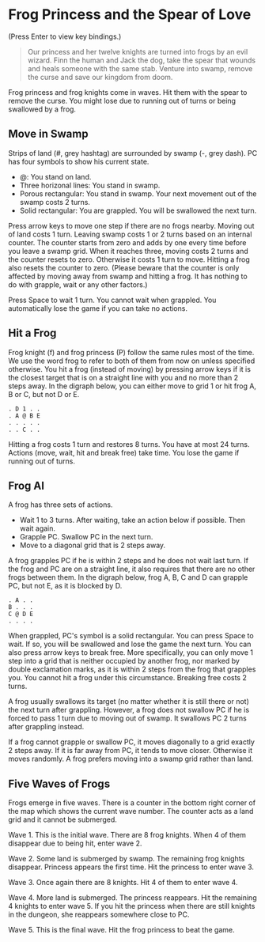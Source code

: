 # Frog Princess and the Spear of Love

(Press Enter to view key bindings.)

> Our princess and her twelve knights are turned into frogs by an evil wizard. Finn the human and Jack the dog, take the spear that wounds and heals someone with the same stab. Venture into swamp, remove the curse and save our kingdom from doom.

Frog princess and frog knights come in waves. Hit them with the spear to remove the curse. You might lose due to running out of turns or being swallowed by a frog.

## Move in Swamp

Strips of land (#, grey hashtag) are surrounded by swamp (-, grey dash). PC has four symbols to show his current state.

* @: You stand on land.
* Three horizonal lines: You stand in swamp.
* Porous rectangular: You stand in swamp. Your next movement out of the swamp costs 2 turns.
* Solid rectangular: You are grappled. You will be swallowed the next turn.

Press arrow keys to move one step if there are no frogs nearby. Moving out of land costs 1 turn. Leaving swamp costs 1 or 2 turns based on an internal counter. The counter starts from zero and adds by one every time before you leave a swamp grid. When it reaches three, moving costs 2 turns and the counter resets to zero. Otherwise it costs 1 turn to move. Hitting a frog also resets the counter to zero. (Please beware that the counter is only affected by moving away from swamp and hitting a frog. It has nothing to do with grapple, wait or any other factors.)

Press Space to wait 1 turn. You cannot wait when grappled. You automatically lose the game if you can take no actions.

## Hit a Frog

Frog knight (f) and frog princess (P) follow the same rules most of the time. We use the word frog to refer to both of them from now on unless specified otherwise. You hit a frog (instead of moving) by pressing arrow keys if it is the closest target that is on a straight line with you and no more than 2 steps away. In the digraph below, you can either move to grid 1 or hit frog A, B or C, but not D or E.

    . D 1 . .
    . A @ B E
    . . . . .
    . . C . .

Hitting a frog costs 1 turn and restores 8 turns. You have at most 24 turns. Actions (move, wait, hit and break free) take time. You lose the game if running out of turns.

## Frog AI

A frog has three sets of actions.

* Wait 1 to 3 turns. After waiting, take an action below if possible. Then wait again.
* Grapple PC. Swallow PC in the next turn.
* Move to a diagonal grid that is 2 steps away.

A frog grapples PC if he is within 2 steps and he does not wait last turn. If the frog and PC are on a straight line, it also requires that there are no other frogs between them. In the digraph below, frog A, B, C and D can grapple PC, but not E, as it is blocked by D.

    . A . .
    B . . .
    C @ D E
    . . . .

When grappled, PC's symbol is a solid rectangular. You can press Space to wait. If so, you will be swallowed and lose the game the next turn. You can also press arrow keys to break free. More specifically, you can only move 1 step into a grid that is neither occupied by another frog, nor marked by double exclamation marks, as it is within 2 steps from the frog that grapples you. You cannot hit a frog under this circumstance. Breaking free costs 2 turns.

A frog usually swallows its target (no matter whether it is still there or not) the next turn after grappling. However, a frog does not swallow PC if he is forced to pass 1 turn due to moving out of swamp. It swallows PC 2 turns after grappling instead.

If a frog cannot grapple or swallow PC, it moves diagonally to a grid exactly 2 steps away. If it is far away from PC, it tends to move closer. Otherwise it moves randomly. A frog prefers moving into a swamp grid rather than land.

## Five Waves of Frogs

Frogs emerge in five waves. There is a counter in the bottom right corner of the map which shows the current wave number. The counter acts as a land grid and it cannot be submerged.

Wave 1. This is the initial wave. There are 8 frog knights. When 4 of them disappear due to being hit, enter wave 2.

Wave 2. Some land is submerged by swamp. The remaining frog knights disappear. Princess appears the first time. Hit the princess to enter wave 3.

Wave 3. Once again there are 8 knights. Hit 4 of them to enter wave 4.

Wave 4. More land is submerged. The princess reappears. Hit the remaining 4 knights to enter wave 5. If you hit the princess when there are still knights in the dungeon, she reappears somewhere close to PC.

Wave 5. This is the final wave. Hit the frog princess to beat the game.
